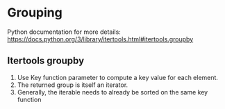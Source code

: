 # Grouping

Python documentation for more details: https://docs.python.org/3/library/itertools.html#itertools.groupby

## Itertools groupby

1. Use Key function parameter to compute a key value for each element.
2. The returned group is itself an iterator.
3. Generally, the iterable needs to already be sorted on the same key function